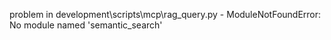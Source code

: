 problem in development\scripts\mcp\rag_query.py - ModuleNotFoundError: No module named 'semantic_search'
